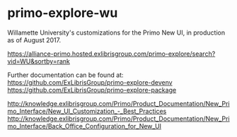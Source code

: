 # primo-explore-wu

Willamette University's customizations for the Primo New UI, in production as of August 2017.


https://alliance-primo.hosted.exlibrisgroup.com/primo-explore/search?vid=WU&sortby=rank


Further documentation can be found at:
https://github.com/ExLibrisGroup/primo-explore-devenv
https://github.com/ExLibrisGroup/primo-explore-package

http://knowledge.exlibrisgroup.com/Primo/Product_Documentation/New_Primo_Interface/New_UI_Customization_-_Best_Practices
http://knowledge.exlibrisgroup.com/Primo/Product_Documentation/New_Primo_Interface/Back_Office_Configuration_for_New_UI

